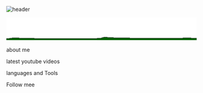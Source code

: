 ![header](https://github.com/KhYaroslav/khyaroslav/blob/main/assets/WELCOME.gif?raw=true)

![header1](https://github.com/KhYaroslav/khyaroslav/blob/main/assets/razdelitelnaya-liniya-animatsionnaya-kartinka-0265.gif?raw=true)

about me

latest youtube videos

languages and Tools 

Follow mee